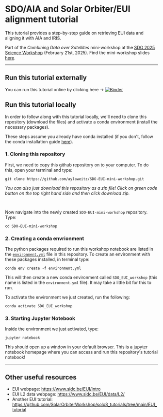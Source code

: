 # SDO/AIA and Solar Orbiter/EUI alignment tutorial

This tutorial provides a step-by-step guide on retrieving EUI data and aligning it with AIA and IRIS.

Part of the *Combining Data over Satellites* mini-workshop at the [SDO 2025 Science Workshop](https://sdo2025.sdo-workshops.org/) (February 21st, 2025). Find the mini-workshop slides [here](https://docs.google.com/presentation/d/16YRudCeR8-oMJPafX4iwPBUkJN8nPI2nBMXbwG1ZJ5A/edit?usp=sharing).

---

## Run this tutorial externally
You can run this tutorial online by clicking here &#8594; [![Binder](https://mybinder.org/badge_logo.svg)](https://mybinder.org/v2/gh/aylaweitz/SDO-EUI-mini-workshop/HEAD)


## Run this tutorial locally

In order to follow along with this tutorial locally, we'll need to clone this repository (download the files) and activate a conda environment (install the necessary packages).

These steps assume you already have conda installed (if you don't, follow the conda installation guide [here](https://docs.conda.io/projects/conda/en/stable/user-guide/install/index.html#)).


### 1. Cloning this repository
First, we need to copy this github repository on to your computer. To do this, open your terminal and type:

```
git clone https://github.com/aylaweitz/SDO-EUI-mini-workshop.git
```
*You can also just download this repository as a zip file! Click on green code button on the top right hand side and then click download zip.*

<br>

Now navigate into the newly created `SDO-EUI-mini-workshop` repository. Type:
```
cd SDO-EUI-mini-workshop
```


### 2. Creating a conda envrionment
The python packages required to run this workshop notebook are listed in the [`environment.yml`](https://github.com/aylaweitz/SDO-EUI-mini-workshop/blob/main/environment.yml) file in this repository. To create an environment with these packages installed, in terminal type:
```
conda env create -f environment.yml
```
This will then create a new conda environment called `SDO_EUI_workshop` (this name is listed in the `environment.yml` file). It may take a little bit for this to run.


To activate the environment we just created, run the following:
```
conda activate SDO_EUI_workshop
```


### 3. Starting Jupyter Notebook
Inside the environment we just activated, type:
```
jupyter notebook
```
This should open up a window in your default browser. This is a jupyter notebook homepage where you can access and run this repository's tutorial notebook!

---

## Other useful resources
- EUI webpage: https://www.sidc.be/EUI/intro
- EUI L2 data webpage: https://www.sidc.be/EUI/data/L2/
- Another EUI tutorial: https://github.com/SolarOrbiterWorkshop/solo8_tutorials/tree/main/EUI_tutorial
